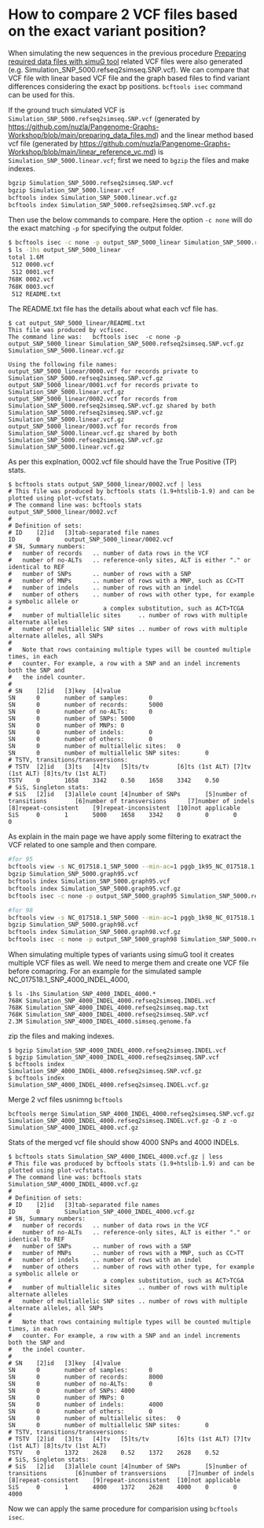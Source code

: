 # How to compare 2 VCF files based on the exact variant position?
When simulating the new sequences in the previous procedure [Preparing required data files with simuG tool](https://github.com/nuzla/Pangenome-Graphs-Workshop/blob/main/preparing_data_files.md) related VCF files were also generated (e.g. Simulation_SNP_5000.refseq2simseq.SNP.vcf). We can compare that VCF file with linear based VCF file and the graph based files to find variant differences considering the exact bp positions. `bcftools isec` command can be used for this. 

If the ground truch simulated VCF is `Simulation_SNP_5000.refseq2simseq.SNP.vcf` (generated by https://github.com/nuzla/Pangenome-Graphs-Workshop/blob/main/preparing_data_files.md) and the linear method based vcf file (generated by https://github.com/nuzla/Pangenome-Graphs-Workshop/blob/main/linear_reference_vc.md) is `Simulation_SNP_5000.linear.vcf`; first we need to `bgzip` the files and make indexes. 

```bash
bgzip Simulation_SNP_5000.refseq2simseq.SNP.vcf
bgzip Simulation_SNP_5000.linear.vcf
bcftools index Simulation_SNP_5000.linear.vcf.gz
bcftools index Simulation_SNP_5000.refseq2simseq.SNP.vcf.gz
```

Then use the below commands to compare. Here the option `-c none` will do the exact matching `-p` for specifying the output folder. 

```bash
$ bcftools isec -c none -p output_SNP_5000_linear Simulation_SNP_5000.refseq2simseq.SNP.vcf.gz Simulation_SNP_5000.linear.vcf.gz
$ ls -1hs output_SNP_5000_linear
total 1.6M
 512 0000.vcf
 512 0001.vcf
768K 0002.vcf
768K 0003.vcf
 512 README.txt
```

The README.txt file has the details about what each vcf file has. 

```
$ cat output_SNP_5000_linear/README.txt 
This file was produced by vcfisec.
The command line was:   bcftools isec  -c none -p output_SNP_5000_linear Simulation_SNP_5000.refseq2simseq.SNP.vcf.gz Simulation_SNP_5000.linear.vcf.gz

Using the following file names:
output_SNP_5000_linear/0000.vcf for records private to  Simulation_SNP_5000.refseq2simseq.SNP.vcf.gz
output_SNP_5000_linear/0001.vcf for records private to  Simulation_SNP_5000.linear.vcf.gz
output_SNP_5000_linear/0002.vcf for records from Simulation_SNP_5000.refseq2simseq.SNP.vcf.gz shared by both    Simulation_SNP_5000.refseq2simseq.SNP.vcf.gz Simulation_SNP_5000.linear.vcf.gz
output_SNP_5000_linear/0003.vcf for records from Simulation_SNP_5000.linear.vcf.gz shared by both       Simulation_SNP_5000.refseq2simseq.SNP.vcf.gz Simulation_SNP_5000.linear.vcf.gz
```

As per this explnation, 0002.vcf file should have the True Positive (TP) stats. 

```
$ bcftools stats output_SNP_5000_linear/0002.vcf | less
# This file was produced by bcftools stats (1.9+htslib-1.9) and can be plotted using plot-vcfstats.
# The command line was: bcftools stats  output_SNP_5000_linear/0002.vcf
#
# Definition of sets:
# ID    [2]id   [3]tab-separated file names
ID      0       output_SNP_5000_linear/0002.vcf
# SN, Summary numbers:
#   number of records   .. number of data rows in the VCF
#   number of no-ALTs   .. reference-only sites, ALT is either "." or identical to REF
#   number of SNPs      .. number of rows with a SNP
#   number of MNPs      .. number of rows with a MNP, such as CC>TT
#   number of indels    .. number of rows with an indel
#   number of others    .. number of rows with other type, for example a symbolic allele or
#                          a complex substitution, such as ACT>TCGA
#   number of multiallelic sites     .. number of rows with multiple alternate alleles
#   number of multiallelic SNP sites .. number of rows with multiple alternate alleles, all SNPs
# 
#   Note that rows containing multiple types will be counted multiple times, in each
#   counter. For example, a row with a SNP and an indel increments both the SNP and
#   the indel counter.
# 
# SN    [2]id   [3]key  [4]value
SN      0       number of samples:      0
SN      0       number of records:      5000
SN      0       number of no-ALTs:      0
SN      0       number of SNPs: 5000
SN      0       number of MNPs: 0
SN      0       number of indels:       0
SN      0       number of others:       0
SN      0       number of multiallelic sites:   0
SN      0       number of multiallelic SNP sites:       0
# TSTV, transitions/transversions:
# TSTV  [2]id   [3]ts   [4]tv   [5]ts/tv        [6]ts (1st ALT) [7]tv (1st ALT) [8]ts/tv (1st ALT)
TSTV    0       1658    3342    0.50    1658    3342    0.50
# SiS, Singleton stats:
# SiS   [2]id   [3]allele count [4]number of SNPs       [5]number of transitions        [6]number of transversions      [7]number of indels     [8]repeat-consistent    [9]repeat-inconsistent  [10]not applicable
SiS     0       1       5000    1658    3342    0       0       0       0
```

As explain in the main page we have apply some filtering to exatract the VCF related to one sample and  then compare. 

```bash
#for 95
bcftools view -s NC_017518.1_SNP_5000 --min-ac=1 pggb_1k95_NC_017518.1.vcf  >  Simulation_SNP_5000.graph95.vcf 
bgzip Simulation_SNP_5000.graph95.vcf
bcftools index Simulation_SNP_5000.graph95.vcf
bcftools index Simulation_SNP_5000.graph95.vcf.gz 
bcftools isec -c none -p output_SNP_5000_graph95 Simulation_SNP_5000.refseq2simseq.SNP.vcf.gz Simulation_SNP_5000.graph95.vcf.gz

#for 98
bcftools view -s NC_017518.1_SNP_5000 --min-ac=1 pggb_1k98_NC_017518.1.vcf  >  Simulation_SNP_5000.graph98.vcf
bgzip Simulation_SNP_5000.graph98.vcf
bcftools index Simulation_SNP_5000.graph98.vcf.gz 
bcftools isec -c none -p output_SNP_5000_graph98 Simulation_SNP_5000.refseq2simseq.SNP.vcf.gz Simulation_SNP_5000.graph98.vcf.gz
```

When simulating multiple types of variants using simuG tool it creates multiple VCF files as well. We need to merge them and create one VCF file before comapring. For an example for the simulated sample NC_017518.1_SNP_4000_INDEL_4000, 

```
$ ls -1hs Simulation_SNP_4000_INDEL_4000.*
768K Simulation_SNP_4000_INDEL_4000.refseq2simseq.INDEL.vcf
768K Simulation_SNP_4000_INDEL_4000.refseq2simseq.map.txt
768K Simulation_SNP_4000_INDEL_4000.refseq2simseq.SNP.vcf
2.3M Simulation_SNP_4000_INDEL_4000.simseq.genome.fa
```

zip the files and making indexes. 

```
$ bgzip Simulation_SNP_4000_INDEL_4000.refseq2simseq.INDEL.vcf
$ bgzip Simulation_SNP_4000_INDEL_4000.refseq2simseq.SNP.vcf
$ bcftools index Simulation_SNP_4000_INDEL_4000.refseq2simseq.SNP.vcf.gz
$ bcftools index Simulation_SNP_4000_INDEL_4000.refseq2simseq.INDEL.vcf.gz
```

Merge 2 vcf files usnimng `bcftools`

```
bcftools merge Simulation_SNP_4000_INDEL_4000.refseq2simseq.SNP.vcf.gz Simulation_SNP_4000_INDEL_4000.refseq2simseq.INDEL.vcf.gz -O z -o Simulation_SNP_4000_INDEL_4000.vcf.gz
```

Stats of the merged vcf file should show 4000 SNPs and 4000 INDELs.

```
$ bcftools stats Simulation_SNP_4000_INDEL_4000.vcf.gz | less
# This file was produced by bcftools stats (1.9+htslib-1.9) and can be plotted using plot-vcfstats.
# The command line was: bcftools stats  Simulation_SNP_4000_INDEL_4000.vcf.gz
#
# Definition of sets:
# ID    [2]id   [3]tab-separated file names
ID      0       Simulation_SNP_4000_INDEL_4000.vcf.gz
# SN, Summary numbers:
#   number of records   .. number of data rows in the VCF
#   number of no-ALTs   .. reference-only sites, ALT is either "." or identical to REF
#   number of SNPs      .. number of rows with a SNP
#   number of MNPs      .. number of rows with a MNP, such as CC>TT
#   number of indels    .. number of rows with an indel
#   number of others    .. number of rows with other type, for example a symbolic allele or
#                          a complex substitution, such as ACT>TCGA
#   number of multiallelic sites     .. number of rows with multiple alternate alleles
#   number of multiallelic SNP sites .. number of rows with multiple alternate alleles, all SNPs
# 
#   Note that rows containing multiple types will be counted multiple times, in each
#   counter. For example, a row with a SNP and an indel increments both the SNP and
#   the indel counter.
# 
# SN    [2]id   [3]key  [4]value
SN      0       number of samples:      0
SN      0       number of records:      8000
SN      0       number of no-ALTs:      0
SN      0       number of SNPs: 4000
SN      0       number of MNPs: 0
SN      0       number of indels:       4000
SN      0       number of others:       0
SN      0       number of multiallelic sites:   0
SN      0       number of multiallelic SNP sites:       0
# TSTV, transitions/transversions:
# TSTV  [2]id   [3]ts   [4]tv   [5]ts/tv        [6]ts (1st ALT) [7]tv (1st ALT) [8]ts/tv (1st ALT)
TSTV    0       1372    2628    0.52    1372    2628    0.52
# SiS, Singleton stats:
# SiS   [2]id   [3]allele count [4]number of SNPs       [5]number of transitions        [6]number of transversions      [7]number of indels     [8]repeat-consistent    [9]repeat-inconsistent  [10]not applicable
SiS     0       1       4000    1372    2628    4000    0       0       4000
```

Now  we can apply the same procedure for comparision using `bcftools isec`.


